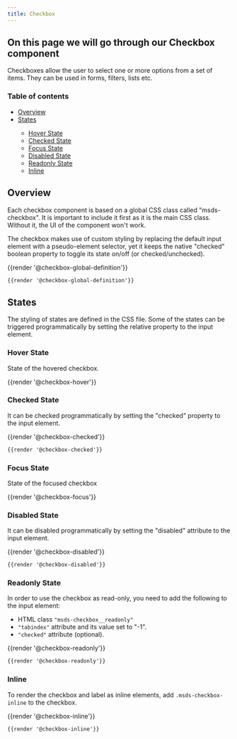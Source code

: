 ```yaml
---
title: Checkbox 
---
```

## On this page we will go through our Checkbox component 

Checkboxes allow the user to select one or more options from a set of items.
They can be used in forms, filters, lists etc.

### Table of contents
<div class="row">
    <div class="col-4">
        <ul class="document__unordered-list">
             <li class="document__unordered-list-item">
                 <a class="msds-link" href="#overview">Overview</a>
             </li>   
              <li class="document__unordered-list-item">
                 <a class="msds-link" href="#states">States</a>
             </li>          
             <ul class="document__unordered-list">
                <li class="document__unordered-list-item">
                    <a class="msds-link" href="#hover-state">Hover State</a>
                </li>             
                <li class="document__unordered-list-item">
                    <a class="msds-link" href="#checked-state">Checked State</a>
                </li>
                <li class="document__unordered-list-item">
                    <a class="msds-link" href="#focus-state">Focus State</a>
                </li>             
                <li class="document__unordered-list-item">
                    <a class="msds-link" href="#disabled-state">Disabled State</a>
                </li>
                <li class="document__unordered-list-item">
                    <a class="msds-link" href="#readonly-state">Readonly State</a>
                </li>
                <li class="document__unordered-list-item">
                    <a class="msds-link" href="#readonly-state">Inline</a>
                </li>
            </ul>             
         </ul>    
    </div>    
</div>

## Overview
Each checkbox component is based on a global CSS class called "msds-checkbox". It is important to include it first as it is the main CSS class. Without it, the UI of the component won't work.

The checkbox makes use of custom styling by replacing the default input element with a pseudo-element selector, yet it keeps the native "checked" boolean property to toggle its state on/off (or checked/unchecked).

<div class="element-preview">
  <div class="element-preview__inner">{{render '@checkbox-global-definition'}}</div>
</div>

```html
{{render '@checkbox-global-definition'}}
```


## States
The styling of states are defined in the CSS file. Some of the states can be triggered programmatically by setting the relative property to the input element. 

### Hover State

State of the hovered checkbox.
<div class="element-preview">
  <div class="element-preview__inner">{{render '@checkbox-hover'}}</div>
</div>

### Checked State

It can be checked programmatically by setting the "checked" property to the input element.
<div class="element-preview">
  <div class="element-preview__inner">{{render '@checkbox-checked'}}</div>
</div>

```html
{{render '@checkbox-checked'}}
```

### Focus State

State of the focused checkbox
<div class="element-preview">
  <div class="element-preview__inner">{{render '@checkbox-focus'}}</div>
</div>


### Disabled State

It can be disabled programmatically by setting the "disabled" attribute to the input element.
<div class="element-preview">
  <div class="element-preview__inner">{{render '@checkbox-disabled'}}</div>
</div>

```html
{{render '@checkbox-disabled'}}
```

### Readonly State

In order to use the checkbox as read-only, you need to add the following to the input element:
- HTML class <code>"msds-checkbox__readonly"</code>
- <code>"tabindex"</code> attribute and its value set to "-1".
- <code>"checked"</code> attribute (optional).

<div class="element-preview">
  <div class="element-preview__inner">{{render '@checkbox-readonly'}}</div>
</div>

```html
{{render '@checkbox-readonly'}}
```

### Inline

To render the checkbox and label as inline elements, add <code>.msds-checkbox-inline</code> to the checkbox.
<div class="element-preview">
  <div class="element-preview__inner">{{render '@checkbox-inline'}}</div>
</div>

```html
{{render '@checkbox-inline'}}
```
